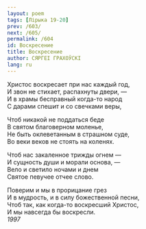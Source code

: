 ```yaml
---
layout: poem
tags: [Лірыка 19-20]
prev: /603/
next: /605/
permalink: /604
id: Воскресение
title: Воскресение
author: СЯРГЕІ ГРАХОЎСКІ
lang: ru
---
```



Христос воскресает при нас каждый год,  
И звон не стихает, распахнуты двери, —  
И в храмы бесправный когда-то народ  
С дарами спешит и со свечками веры,  

Чтоб никакой не поддаться беде  
В святом благоверном моленье,  
Не быть оклеветанным в страшном суде,  
Во веки веков не стоять на коленях.  

Чтоб нас закаленное трижды огнем —  
И сущность души и морали основа, —  
Вело и светило ночами и днем  
Святое певучее отчее слово.  

Поверим и мы в прорицание грез  
И в мудрость, и в силу божественной песни,  
Чтоб так, как когда-то воскресший Христос,  
И мы навсегда бы воскресли.  
*1997*  
